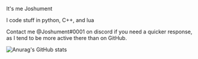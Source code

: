 It's me Joshument

I code stuff in python, C++, and lua

Contact me @Joshument#0001 on discord if you need a quicker response, as I tend to be more active there than on GitHub.

![Anurag's GitHub stats](https://github-readme-stats.vercel.app/api?username=Joshument&show_icons=true&theme=radical)
